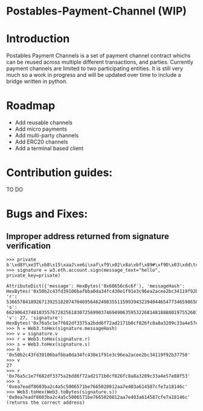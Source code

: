 # Postables-Payment-Channel (WIP)

# Introduction

Postables Payment Channels is a set of payment channel contract whichs can be reused across multiple different transactions, and parties. Currently payment channels are limited to two participating entities. It is still very much so a work in progress and will be updated over time to include a bridge written in python.

# Roadmap

- Add reusable channels
- Add micro payments
- Add multi-party channels
- Add ERC20 channels
- Add a terminal based client



# Contribution guides:
TO DO


# Bugs and Fixes:

## Improper  address returned from signature verification
```
>>> private
b'\xd8Y\xe3T\xb8\x15\xaaJ\xe6i\xaf\xf9\x02\x8a\xbf\x89#\xf9D\x03\xdd\tc\xf2\xed\xc3\x9eQ\r\x98\xb7|'
>>> signature = w3.eth.account.sign(message_text="hello", private_key=private) 

AttributeDict({'message': HexBytes('0x68656c6c6f'), 'messageHash': HexBytes('0x50b2c43fd39106bafbba0da34fc430e1f91e3c96ea2acee2bc34119f92b37750'), 'r': 53665784189267139251820747046956462498355115993943239404465477346598658281299, 's': 6629064374810355767282561830725699037469490635953226814818888019755260187756, 'v': 27, 'signature': HexBytes('0x76a5c1e7f682df3375a2bdd6f72ad2171b0cf826fc8a8a3209c33a4e57e88f530ea7eadf8603ba2c4a5c5006571be7665020812aa7e403a614587cfe7a18146c1b')})
>>> h = Web3.toHex(signature.messageHash)
>>> v = signature.v
>>> r = Web3.toHex(signature.r)
>>> s = Web3.toHex(signature.s)
>>> h
'0x50b2c43fd39106bafbba0da34fc430e1f91e3c96ea2acee2bc34119f92b37750'
>>> v
27
>>> r
'0x76a5c1e7f682df3375a2bdd6f72ad2171b0cf826fc8a8a3209c33a4e57e88f53'
>>> s
'0xea7eadf8603ba2c4a5c5006571be7665020812aa7e403a614587cfe7a18146c'
>>> Web3.toHex(Web3.toBytes(signature.s))
'0x0ea7eadf8603ba2c4a5c5006571be7665020812aa7e403a614587cfe7a18146c' (returns the correct address)
```
